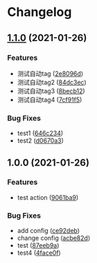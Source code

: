 # Changelog

## [1.1.0](https://www.github.com/779102260/actionsTest/compare/v1.0.0...v1.1.0) (2021-01-26)


### Features

* 测试自动tag ([2e8096d](https://www.github.com/779102260/actionsTest/commit/2e8096dbadabae32ac1fe0333d22a355d131aba0))
* 测试自动tag2 ([84dc3ec](https://www.github.com/779102260/actionsTest/commit/84dc3ec21257a8433377ca6e7da7142e1be7acfc))
* 测试自动tag3 ([8becb12](https://www.github.com/779102260/actionsTest/commit/8becb12cddadf4909225f9c27be789c34c47a0c6))
* 测试自动tag4 ([7cf91f5](https://www.github.com/779102260/actionsTest/commit/7cf91f53e3cb8cb6de2b112005f620b1ff780635))


### Bug Fixes

* test1 ([646c234](https://www.github.com/779102260/actionsTest/commit/646c23489cb1d433237030d7dc153bc7e06a327c))
* test2 ([d0670a3](https://www.github.com/779102260/actionsTest/commit/d0670a3879044e256849485039e292029a8d937f))

## 1.0.0 (2021-01-26)


### Features

* test action ([9061ba9](https://www.github.com/779102260/actionsTest/commit/9061ba92ef8275e81335cbc316ba54f65f08155b))


### Bug Fixes

* add config ([ce92deb](https://www.github.com/779102260/actionsTest/commit/ce92debd185979276c37186a3c4923e5bdfd37c7))
* change config ([acbe82d](https://www.github.com/779102260/actionsTest/commit/acbe82d1dcb2ee79e4c67c4d827b8e57fada8fdb))
* test ([87eeb9a](https://www.github.com/779102260/actionsTest/commit/87eeb9a0fc0ed66369291aee2fd235d76acdfd25))
* test4 ([4face0f](https://www.github.com/779102260/actionsTest/commit/4face0f14b1dde8319503217174601cffb74ec7a))
